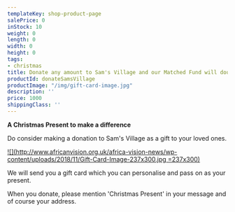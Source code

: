 ```yaml
---
templateKey: shop-product-page
salePrice: 0
inStock: 10
weight: 0
length: 0
width: 0
height: 0
tags:
- christmas
title: Donate any amount to Sam's Village and our Matched Fund will double it!
productId: donateSamsVillage
productImage: "/img/gift-card-image.jpg"
description: ''
price: 1000
shippingClass: ''
---
```

**A Christmas Present to make a difference**

Do consider making a donation to Sam's Village as a gift to your loved ones.

[![](http://www.africanvision.org.uk/africa-vision-news/wp-content/uploads/2018/11/Gift-Card-Image-237x300.jpg =237x300)](http://www.africanvision.org.uk/africa-vision-news/wp-content/uploads/2018/11/Gift-Card-Image.jpg)

We will send you a gift card which you can personalise and pass on as your present.

When you donate, please mention 'Christmas Present' in your message and of course your address.